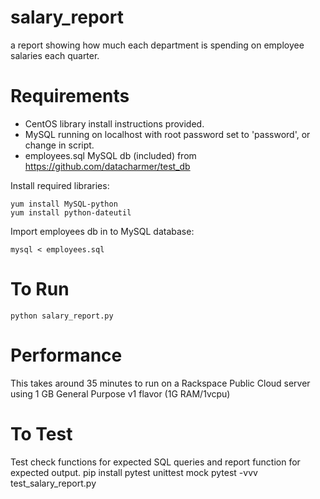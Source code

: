 # salary_report
a report showing how much each department is spending on employee salaries each quarter.

# Requirements
* CentOS library install instructions provided.
* MySQL running on localhost with root password set to 'password', or change in script.
* employees.sql MySQL db (included) from https://github.com/datacharmer/test_db

Install required libraries:
    
    yum install MySQL-python
    yum install python-dateutil

Import employees db in to MySQL database:
    
    mysql < employees.sql

# To Run
    python salary_report.py

# Performance
This takes around 35 minutes to run on a Rackspace Public Cloud server using 1 GB General Purpose v1 flavor (1G RAM/1vcpu)

# To Test
Test check functions for expected SQL queries and report function for expected output.
    pip install pytest unittest mock
    pytest -vvv test_salary_report.py 
